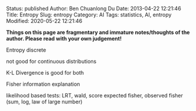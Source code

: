 Status: published
Author: Ben Chuanlong Du
Date: 2013-04-22 12:21:46
Title: Entropy
Slug: entropy
Category: AI
Tags: statistics, AI, entropy
Modified: 2020-05-22 12:21:46

**Things on this page are fragmentary and immature notes/thoughts of the author. Please read with your own judgement!**
 
Entropy discrete

not good for continuous distributions

K-L Divergence is good for both

Fisher information explanation
 

likelihood based tests: LRT, wald, score 
expected fisher, 
observed fisher (sum, log, law of large number)
